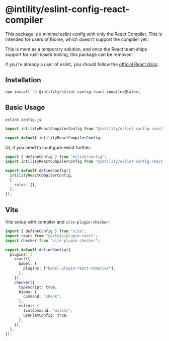 # @intility/eslint-config-react-compiler

This package is a minimal eslint config with only the React Compiler. This is intended for users of Biome, which doesn't support the compiler yet.

This is ment as a temporary solution, and once the React team ships support for rust-based tooling, this package can be removed.

If you're already a user of eslint, you should follow the [official React docs](https://github.com/facebook/react/blob/main/packages/eslint-plugin-react-hooks/README.md#installation).

## Installation

```bash
npm install -D @intility/eslint-config-react-compiler@latest
```

## Basic Usage

`eslint.config.js`:

```js
import intilityReactCompilerConfig from "@intility/eslint-config-react-compiler";

export default intilityReactCompilerConfig;
```

Or, if you need to configure eslint further:

```js
import { defineConfig } from "eslint/config";
import intilityReactCompilerConfig from "@intility/eslint-config-react-compiler";

export default defineConfig([
  intilityReactCompilerConfig,
  {
    rules: {},
  },
]);
```

## Vite

Vite setup with compiler and `vite-plugin-checker`:

```ts
import { defineConfig } from "vite";
import react from "@vitejs/plugin-react";
import checker from "vite-plugin-checker";

export default defineConfig({
  plugins: [
    react({
      babel: {
        plugins: ["babel-plugin-react-compiler"],
      },
    }),
    checker({
      typescript: true,
      biome: {
        command: "check",
      },
      eslint: {
        lintCommand: "eslint",
        useFlatConfig: true,
      },
    }),
  ],
});
```
